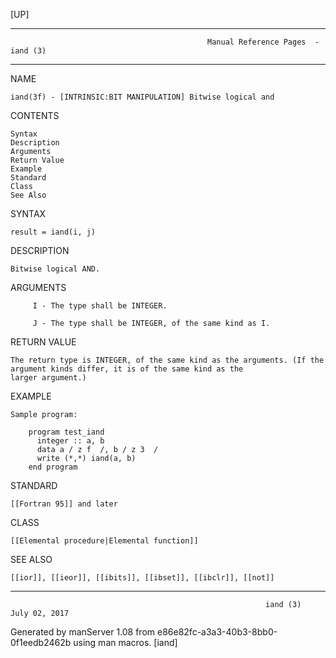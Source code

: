 [UP]

-----------------------------------------------------------------------------------------------------------------------------------
                                                Manual Reference Pages  - iand (3)
-----------------------------------------------------------------------------------------------------------------------------------
                                                                 
NAME

    iand(3f) - [INTRINSIC:BIT MANIPULATION] Bitwise logical and

CONTENTS

    Syntax
    Description
    Arguments
    Return Value
    Example
    Standard
    Class
    See Also

SYNTAX

    result = iand(i, j)

DESCRIPTION

    Bitwise logical AND.

ARGUMENTS

         I - The type shall be INTEGER.

         J - The type shall be INTEGER, of the same kind as I.

RETURN VALUE

    The return type is INTEGER, of the same kind as the arguments. (If the argument kinds differ, it is of the same kind as the
    larger argument.)

EXAMPLE

    Sample program:

        program test_iand
          integer :: a, b
          data a / z f  /, b / z 3  /
          write (*,*) iand(a, b)
        end program



STANDARD

    [[Fortran 95]] and later

CLASS

    [[Elemental procedure|Elemental function]]

SEE ALSO

    [[ior]], [[ieor]], [[ibits]], [[ibset]], [[ibclr]], [[not]]

-----------------------------------------------------------------------------------------------------------------------------------

                                                             iand (3)                                                 July 02, 2017

Generated by manServer 1.08 from e86e82fc-a3a3-40b3-8bb0-0f1eedb2462b using man macros.
                                                              [iand]
